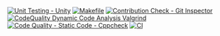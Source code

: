 [![Unit Testing - Unity](https://github.com/AkhileshShindhe/Step_in_cashflow-management-system/actions/workflows/unity.yml/badge.svg)](https://github.com/AkhileshShindhe/Step_in_cashflow-management-system/actions/workflows/unity.yml)
[![Makefile](https://github.com/AkhileshShindhe/Step_in_cashflow-management-system/actions/workflows/Makefile.yml/badge.svg)](https://github.com/AkhileshShindhe/Step_in_cashflow-management-system/actions/workflows/Makefile.yml)
[![Contribution Check - Git Inspector](https://github.com/AkhileshShindhe/Step_in_cashflow-management-system/actions/workflows/gitinspector.yml/badge.svg)](https://github.com/AkhileshShindhe/Step_in_cashflow-management-system/actions/workflows/gitinspector.yml)
[![CodeQuality Dynamic Code Analysis Valgrind](https://github.com/AkhileshShindhe/Step_in_cashflow-management-system/actions/workflows/CodeQuality_Dynamic.yml/badge.svg)](https://github.com/AkhileshShindhe/Step_in_cashflow-management-system/actions/workflows/CodeQuality_Dynamic.yml)
[![Code Quality - Static Code - Cppcheck](https://github.com/AkhileshShindhe/Step_in_cashflow-management-system/actions/workflows/cppcheck.yml/badge.svg)](https://github.com/AkhileshShindhe/Step_in_cashflow-management-system/actions/workflows/cppcheck.yml)
[![CI](https://github.com/AkhileshShindhe/Step_in_cashflow-management-system/actions/workflows/main.yml/badge.svg)](https://github.com/AkhileshShindhe/Step_in_cashflow-management-system/actions/workflows/main.yml)
